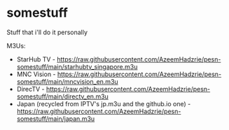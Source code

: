 # somestuff
Stuff that i'll do it personally

M3Us:
- StarHub TV - https://raw.githubusercontent.com/AzeemHadzrie/pesn-somestuff/main/starhubtv_singapore.m3u
- MNC Vision - https://raw.githubusercontent.com/AzeemHadzrie/pesn-somestuff/main/mncvision_en.m3u
- DirecTV - https://raw.githubusercontent.com/AzeemHadzrie/pesn-somestuff/main/directv_en.m3u
- Japan (recycled from IPTV's jp.m3u and the github.io one) - https://raw.githubusercontent.com/AzeemHadzrie/pesn-somestuff/main/japan.m3u
